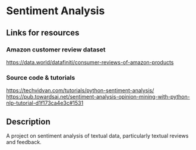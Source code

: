 # Sentiment Analysis
## Links for resources
### Amazon customer review dataset
https://data.world/datafiniti/consumer-reviews-of-amazon-products
### Source code & tutorials
https://techvidvan.com/tutorials/python-sentiment-analysis/
https://pub.towardsai.net/sentiment-analysis-opinion-mining-with-python-nlp-tutorial-d1f173ca4e3c#1531
## Description
A project on sentiment analysis of textual data, particularly textual reviews and feedback.
